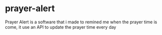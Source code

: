 # prayer-alert
Prayer Alert is a software that i made to remined me when the prayer time is come, it use an API  to update the prayer time every day 
